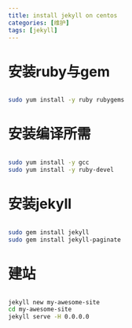 ```yaml
---
title: install jekyll on centos
categories: [维护]
tags: [jekyll]
---
```


安装ruby与gem
=================================================

```bash

sudo yum install -y ruby rubygems

```





安装编译所需
=================================================

```bash

sudo yum install -y gcc
sudo yum install -y ruby-devel

```







安装jekyll
=================================================

```bash

sudo gem install jekyll
sudo gem install jekyll-paginate

```







建站
=================================================

```bash

jekyll new my-awesome-site
cd my-awesome-site
jekyll serve -H 0.0.0.0

```